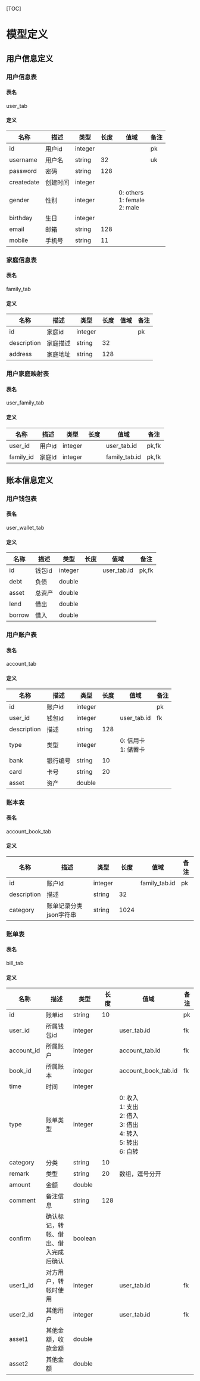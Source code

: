 

[TOC]

# 模型定义



## 用户信息定义

### 用户信息表

#### 表名

user_tab

#### 定义

| 名称       | 描述     | 类型    | 长度 | 值域                                    | 备注 |
| ---------- | -------- | ------- | ---- | --------------------------------------- | ---- |
| id         | 用户id   | integer |      |                                         | pk   |
| username   | 用户名   | string  | 32   |                                         | uk   |
| password   | 密码     | string  | 128  |                                         |      |
| createdate | 创建时间 | integer |      |                                         |      |
| gender     | 性别     | integer |      | 0: others <br />1: female <br />2: male |      |
| birthday   | 生日     | integer |      |                                         |      |
| email      | 邮箱     | string  | 128  |                                         |      |
| mobile     | 手机号   | string  | 11   |                                         |      |



### 家庭信息表

#### 表名

family_tab

#### 定义

| 名称        | 描述     | 类型    | 长度 | 值域 | 备注 |
| ----------- | -------- | ------- | ---- | ---- | ---- |
| id          | 家庭id   | integer |      |      | pk   |
| description | 家庭描述 | string  | 32   |      |      |
| address     | 家庭地址 | string  | 128  |      |      |



### 用户家庭映射表

#### 表名

user_family_tab

#### 定义

| 名称      | 描述   | 类型    | 长度 | 值域          | 备注  |
| --------- | ------ | ------- | ---- | ------------- | ----- |
| user_id   | 用户id | integer |      | user_tab.id   | pk,fk |
| family_id | 家庭id | integer |      | family_tab.id | pk,fk |



## 账本信息定义

### 用户钱包表

#### 表名

user_wallet_tab

#### 定义

| 名称   | 描述   | 类型    | 长度 | 值域        | 备注  |
| ------ | ------ | ------- | ---- | ----------- | ----- |
| id     | 钱包id | integer |      | user_tab.id | pk,fk |
| debt   | 负债   | double  |      |             |       |
| asset  | 总资产 | double  |      |             |       |
| lend   | 借出   | double  |      |             |       |
| borrow | 借入   | double  |      |             |       |



### 用户账户表

#### 表名

account_tab

#### 定义

| 名称        | 描述     | 类型    | 长度 | 值域                     | 备注 |
| ----------- | -------- | ------- | ---- | ------------------------ | ---- |
| id          | 账户id   | integer |      |                          | pk   |
| user_id     | 钱包id   | integer |      | user_tab.id              | fk   |
| description | 描述     | string  | 128  |                          |      |
| type        | 类型     | integer |      | 0: 信用卡<br />1: 储蓄卡 |      |
| bank        | 银行编号 | string  | 10   |                          |      |
| card        | 卡号     | string  | 20   |                          |      |
| asset       | 资产     | double  |      |                          |      |



### 账本表

#### 表名

account_book_tab

#### 定义

| 名称        | 描述                   | 类型    | 长度 | 值域          | 备注 |
| ----------- | ---------------------- | ------- | ---- | ------------- | ---- |
| id          | 账户id                 | integer |      | family_tab.id | pk   |
| description | 描述                   | string  | 32   |               |      |
| category    | 账单记录分类json字符串 | string  | 1024 |               |      |



### 账单表

#### 表名

bill_tab

#### 定义

| 名称       | 描述                                 | 类型    | 长度 | 值域                                                         | 备注 |
| ---------- | ------------------------------------ | ------- | ---- | ------------------------------------------------------------ | ---- |
| id         | 账单id                               | string  | 10   |                                                              | pk   |
| user_id    | 所属钱包id                           | integer |      | user_tab.id                                                  | fk   |
| account_id | 所属账户                             | integer |      | account_tab.id                                               | fk   |
| book_id    | 所属账本                             | integer |      | account_book_tab.id                                          | fk   |
| time       | 时间                                 | integer |      |                                                              |      |
| type       | 账单类型                             | integer |      | 0: 收入<br />1: 支出<br />2: 借入<br />3: 借出<br />4: 转入<br />5: 转出<br />6: 自转 |      |
| category   | 分类                                 | string  | 10   |                                                              |      |
| remark     | 类型                                 | string  | 20   | 数组，逗号分开                                               |      |
| amount     | 金额                                 | double  |      |                                                              |      |
| comment    | 备注信息                             | string  | 128  |                                                              |      |
| confirm    | 确认标记，转帐、借出、借入完成后确认 | boolean |      |                                                              |      |
| user1_id   | 对方用户，转帐时使用                 | integer |      | user_tab.id                                                  | fk   |
| user2_id   | 其他用户                             | integer |      | user_tab.id                                                  | fk   |
| asset1     | 其他金额，收款金额                   | double  |      |                                                              |      |
| asset2     | 其他金额                             | double  |      |                                                              |      |













